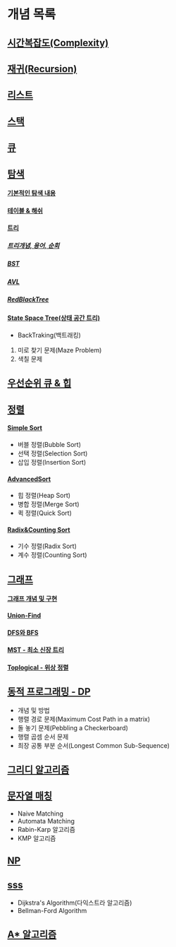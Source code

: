 # 개념 목록

## [시간복잡도(Complexity)](./Complexity.md)

## [재귀(Recursion)](./Recursion.md)

## [리스트](./List.md)

## [스택](./Stack.md) 

## [큐](./Queue.md)

## [탐색](./Search)

#### [기본적인 탐색 내용](./Search/기본적인탐색내용.md)
#### [테이블 & 해쉬](./Search/Hash.md)

#### [트리](./Search/Tree)
##### [트리개념, 용어, 순회](./Search/Tree/Tree.md)
##### [BST](./Search/Tree/BST.md)
##### [AVL](./Search/Tree/AVL.md)
##### [RedBlackTree](./Search/Tree/RedBlackTree.md)

#### [State Space Tree(상태 공간 트리)](./Search/StateSpaceTree.md)
- BackTraking(백트래킹)
1. 미로 찾기 문제(Maze Problem)
2. 색칠 문제

## [우선순위 큐 & 힙](./Heap.md)

## [정렬](./Sorting) 
#### [Simple Sort](./Sorting/SimpleSort.md)
- 버블 정렬(Bubble Sort)
- 선택 정렬(Selection Sort)
- 삽입 정렬(Insertion Sort) 
#### [AdvancedSort](./Sorting/AdvancedSort.md) 
- 힙 정렬(Heap Sort)
- 병합 정렬(Merge Sort)
- 퀵 정렬(Quick Sort)
#### [Radix&Counting Sort](./Sorting/Radix&CountingSort.md)
- 기수 정렬(Radix Sort)
- 계수 정렬(Counting Sort)


## [그래프](./Graph) 
#### [그래프 개념 및 구현](./Graph/그래프개념&구현.md)  
#### [Union-Find](./Graph/UnionFind.md)
#### [DFS와 BFS](./Graph/DFS&BFS.md)
#### [MST - 최소 신장 트리](./Graph/MST.md)
#### [Toplogical - 위상 정렬](./Graph/Topological.md)

## [동적 프로그래밍 - DP](./DynamicProgramming.md)
- 개념 및 방법
- 행렬 경로 문제(Maximum Cost Path in a matrix)
- 돌 놓기 문제(Pebbling a Checkerboard)
- 행렬 곱셈 순서 문제
- 최장 공통 부분 순서(Longest Common Sub-Sequence)

## [그리디 알고리즘](./Greedy.md)

## [문자열 매칭](./StringMatching.md)
- Naive Matching
- Automata Matching
- Rabin-Karp 알고리즘
- KMP 알고리즘

## [NP](./NP.md)

## [sss](./SingleSourceShortestPath.md)
- Dijkstra's Algorithm(다익스트라 알고리즘)
- Bellman-Ford Algorithm

## [A* 알고리즘](./A*.md)

